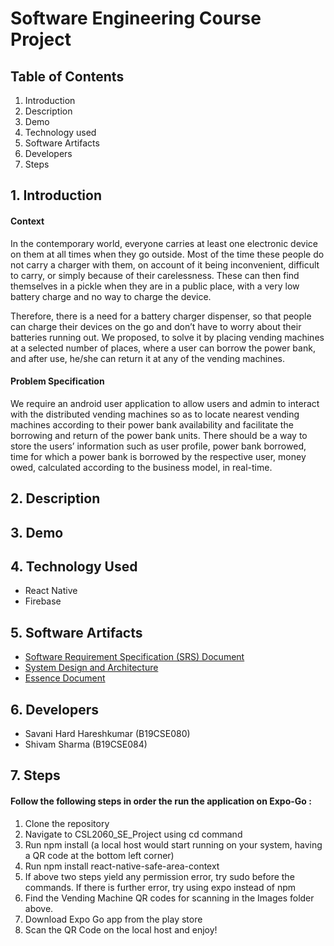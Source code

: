# Software Engineering Course Project

## Table of Contents

1. Introduction
2. Description
3. Demo
4. Technology used
5. Software Artifacts
6. Developers
7. Steps

## 1. Introduction 
#### Context
	
 In the contemporary world, everyone carries at least one electronic device on them at all times when they go outside. Most of the time these people do not carry a charger with them, on account of it being inconvenient, difficult to carry, or simply because of their carelessness. These can then find themselves in a pickle when they are in a public place, with a very low battery charge and no way to charge the device.
  
 Therefore, there is a need for a battery charger dispenser, so that people can charge their devices on the go and don’t have to worry about their batteries running out. We proposed, to solve it by placing vending machines at a selected number of places, where a user can borrow the power bank, and after use, he/she can return it at any of the vending machines.

#### Problem Specification

We require an android user application to allow users and admin to interact with the distributed vending machines so as to locate nearest vending machines according to their power bank availability and facilitate the borrowing and return of the power bank units.  There should be a way to store the users’ information such as user profile, power bank borrowed, time for which a power bank is borrowed by the respective user, money owed, calculated according to the business model, in real-time.

## 2. Description



## 3. Demo

## 4. Technology Used

- React Native
- Firebase

## 5. Software Artifacts

- [Software Requirement Specification (SRS) Document](https://docs.google.com/document/d/1INzCUQazTwgU_6JFzNhxju5iOh8RbwXZs-7jCOT575E/edit)
- [System Design and Architecture](https://docs.google.com/document/d/10FVdgM8rbCNLwZIyCr4oES5yVTQG27rblZ5nrPwxmv0/edit)
- [Essence Document](https://docs.google.com/document/d/1rXEkQhoG2FjwxA88ZbhJEmpxm_7fLHtXXK0_UO7NP70/edit)

## 6. Developers

- Savani Hard Hareshkumar (B19CSE080)
- Shivam Sharma (B19CSE084)


## 7. Steps 
#### Follow the following steps in order the run the application on Expo-Go : 

1. Clone the repository
2. Navigate to CSL2060_SE_Project using cd command
3. Run npm install (a local host would start running on your system, having a QR code at the bottom left corner)    
4. Run npm install react-native-safe-area-context
5. If above two steps yield any permission error, try sudo before the commands. If there is further error, try using expo instead of npm
6. Find the Vending Machine QR codes for scanning in the Images folder above.
7. Download Expo Go app from the play store
8. Scan the QR Code on the local host and enjoy! 
